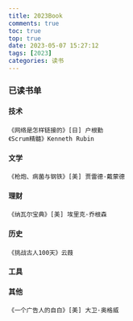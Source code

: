 ```yaml
---
title: 2023Book
comments: true
toc: true
top: true
date: 2023-05-07 15:27:12
tags: [2023]
categories: 读书
---
```


### 已读书单
#### 技术

```
《网络是怎样链接的》[日] 户根勤
《Scrum精髓》Kenneth Rubin
```

#### 文学

```
《枪炮、病菌与钢铁》[美] 贾雷德·戴蒙德
```

#### 理财

```
《纳瓦尔宝典》[美] 埃里克·乔根森
```

#### 历史

```
《挑战古人100天》云葭
```

#### 工具

#### 其他

```
《一个广告人的自白》[美] 大卫·奥格威
```
